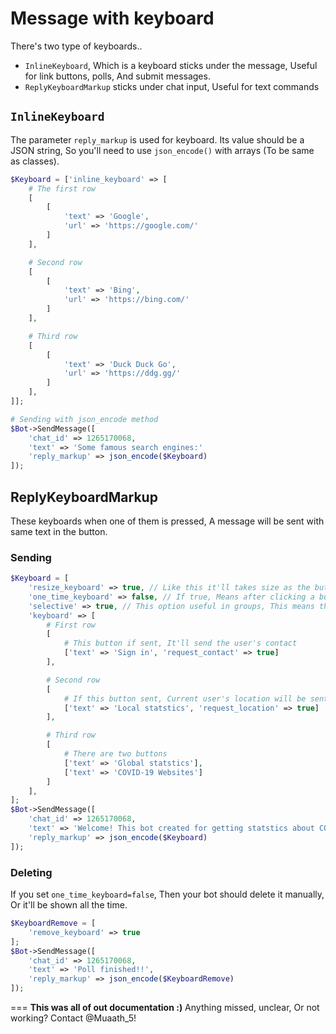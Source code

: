 # Message with keyboard
There's two type of keyboards..
- `InlineKeyboard`, Which is a keyboard sticks under the message, Useful for link buttons, polls, And submit messages.
- `ReplyKeyboardMarkup` sticks under chat input, Useful for text commands

## `InlineKeyboard`
The parameter `reply_markup` is used for keyboard. Its value should be a JSON string, So you'll need to use `json_encode()` with arrays (To be same as classes).

```php
$Keyboard = ['inline_keyboard' => [
    # The first row
    [
        [
            'text' => 'Google',
            'url' => 'https://google.com/'
        ]
    ],

    # Second row
    [
        [
            'text' => 'Bing',
            'url' => 'https://bing.com/'
        ]
    ],

    # Third row
    [
        [
            'text' => 'Duck Duck Go',
            'url' => 'https://ddg.gg/'
        ]
    ],
]];

# Sending with json_encode method
$Bot->SendMessage([
    'chat_id' => 1265170068,
    'text' => 'Some famous search engines:'
    'reply_markup' => json_encode($Keyboard)
]);
```

## ReplyKeyboardMarkup
These keyboards when one of them is pressed, A message will be sent with same text in the button.
### Sending
```php
$Keyboard = [
    'resize_keyboard' => true, // Like this it'll takes size as the button text
    'one_time_keyboard' => false, // If true, Means after clicking a button the keyboard wouldn't be shown
    'selective' => true, // This option useful in groups, This means the keyboard will be shown Only for person in reply & mentioned users
    'keyboard' => [
        # First row
        [
            # This button if sent, It'll send the user's contact
            ['text' => 'Sign in', 'request_contact' => true]
        ],

        # Second row
        [
            # If this button sent, Current user's location will be sent
            ['text' => 'Local statstics', 'request_location' => true]
        ],

        # Third row
        [
            # There are two buttons
            ['text' => 'Global statstics'],
            ['text' => 'COVID-19 Websites']
        ]
    ],
];
$Bot->SendMessage([
    'chat_id' => 1265170068,
    'text' => 'Welcome! This bot created for getting statstics about COVID-19',
    'reply_markup' => json_encode($Keyboard)
]);
```

### Deleting
If you set `one_time_keyboard=false`, Then your bot should delete it manually, Or it'll be shown all the time.

```php
$KeyboardRemove = [
    'remove_keyboard' => true
];
$Bot->SendMessage([
    'chat_id' => 1265170068,
    'text' => 'Poll finished!!',
    'reply_markup' => json_encode($KeyboardRemove)
]);
```

===
**This was all of out documentation :)**
Anything missed, unclear, Or not working? Contact @Muaath_5!